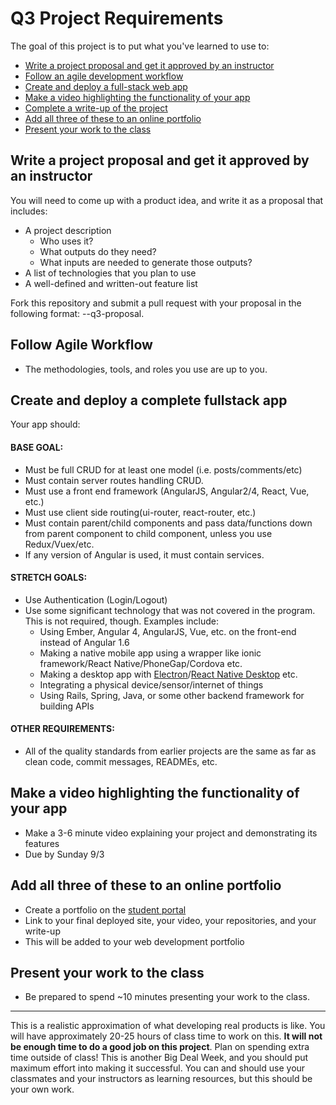 # Q3 Project Requirements

The goal of this project is to put what you've learned to use to:

* [Write a project proposal and get it approved by an instructor](#proposal)
* [Follow an agile development workflow](#agile)
* [Create and deploy a full-stack web app](#create-deploy)
* [Make a video highlighting the functionality of your app](#video)
* [Complete a write-up of the project](#write-up)
* [Add all three of these to an online portfolio](#portfolio)
* [Present your work to the class](#present)

<a id="proposal"></a>

## Write a project proposal and get it approved by an instructor

You will need to come up with a product idea, and write it as a proposal that includes:

* A project description
    * Who uses it?
    * What outputs do they need?
    * What inputs are needed to generate those outputs?
* A list of technologies that you plan to use
* A well-defined and written-out feature list

Fork this repository and submit a pull request with your proposal in the following format: <firstname>-<lastname>-q3-proposal.

## Follow Agile Workflow

* The methodologies, tools, and roles you use are up to you.

## Create and deploy a complete fullstack app

Your app should:

#### BASE GOAL:
* Must be full CRUD for at least one model (i.e. posts/comments/etc)
* Must contain server routes handling CRUD.
* Must use a front end framework (AngularJS, Angular2/4, React, Vue, etc.)
* Must use client side routing(ui-router, react-router, etc.)
* Must contain parent/child components and pass data/functions down from parent component to child component, unless you use Redux/Vuex/etc.
* If any version of Angular is used, it must contain services.

#### STRETCH GOALS:
* Use Authentication (Login/Logout)
* Use some significant technology that was not covered in the program. This is not required, though. Examples include:
    * Using Ember, Angular 4, AngularJS, Vue, etc. on the front-end instead of Angular 1.6
    * Making a native mobile app using a wrapper like ionic framework/React Native/PhoneGap/Cordova etc.
    * Making a desktop app with [Electron](http://electron.atom.io/)/[React Native Desktop](https://github.com/ptmt/react-native-desktop) etc.
    * Integrating a physical device/sensor/internet of things
    * Using Rails, Spring, Java, or some other backend framework for building APIs

#### OTHER REQUIREMENTS:
* All of the quality standards from earlier projects are the same as far as clean code, commit messages, READMEs, etc.

<a id="video"></a>

## Make a video highlighting the functionality of your app

* Make a 3-6 minute video explaining your project and demonstrating its features
* Due by Sunday 9/3

<a id="write-up"></a>

## Add all three of these to an online portfolio

* Create a portfolio on the [student portal](http://students.galvanize.com)
* Link to your final deployed site, your video, your repositories, and your write-up
* This will be added to your web development portfolio

## Present your work to the class

* Be prepared to spend ~10 minutes presenting your work to the class.

---

This is a realistic approximation of what developing real products is like. You will have approximately 20-25 hours of class time to work on this. **It will not be enough time to do a good job on this project**. Plan on spending extra time outside of class! This is another Big Deal Week, and you should put maximum effort into making it successful. You can and should use your classmates and your instructors as learning resources, but this should be your own work.
